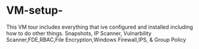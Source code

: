 # VM-setup-
This VM tour includes everything that ive configured and installed including how to do other things. Snapshots, IP Scanner, Vulnarbility Scanner,FDE,RBAC,File Encryption,Windows Firewall,IPS, &amp; Group Policy
